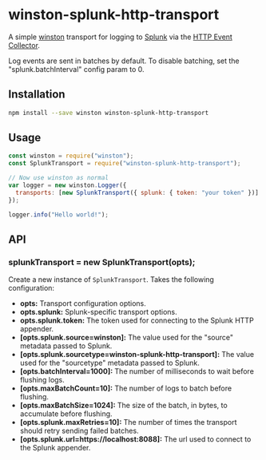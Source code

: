 # winston-splunk-http-transport

A simple [winston] transport for logging to [Splunk] via the [HTTP Event Collector].

Log events are sent in batches by default. To disable batching, set the "splunk.batchInterval" config param to 0.

## Installation

```sh
npm install --save winston winston-splunk-http-transport
```

## Usage

```javascript
const winston = require("winston");
const SplunkTransport = require("winston-splunk-http-transport");

// Now use winston as normal
var logger = new winston.Logger({
  transports: [new SplunkTransport({ splunk: { token: "your token" })]
});

logger.info("Hello world!");
```

## API

### splunkTransport = new SplunkTransport(opts);

Create a new instance of `SplunkTransport`. Takes the following configuration:

- **opts:** Transport configuration options.
- **opts.splunk:** Splunk-specific transport options.
- **opts.splunk.token:** The token used for connecting to the Splunk HTTP appender.
- **[opts.splunk.source=winston]:** The value used for the "source" metadata passed to Splunk.
- **[opts.splunk.sourcetype=winston-splunk-http-transport]:** The value used for the "sourcetype" metadata passed to Splunk.
- **[opts.batchInterval=1000]:** The number of milliseconds to wait before flushing logs.
- **[opts.maxBatchCount=10]:** The number of logs to batch before flushing.
- **[opts.maxBatchSize=1024]:** The size of the batch, in bytes, to accumulate before flushing.
- **[opts.splunk.maxRetries=10]:** The number of times the transport should retry sending failed batches.
- **[opts.splunk.url=https://localhost:8088]:** The url used to connect to the Splunk appender.

[winston]: https://github.com/winstonjs/winston
[splunk]: http://www.splunk.com
[http event collector]: http://dev.splunk.com/view/event-collector/SP-CAAAE6M
